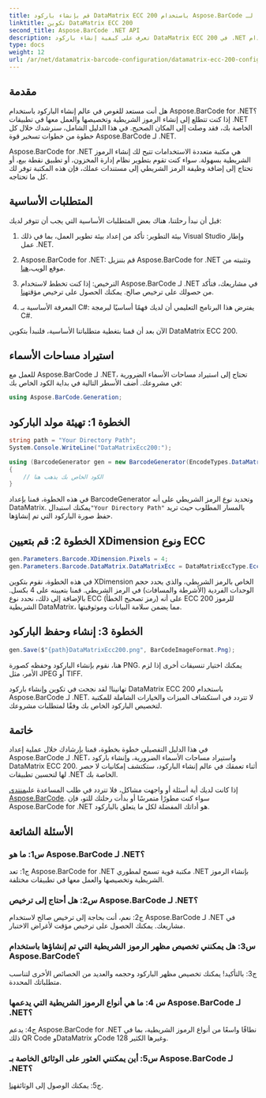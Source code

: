 ```yaml
---
title: قم بإنشاء باركود DataMatrix ECC 200 باستخدام Aspose.BarCode لـ .NET
linktitle: تكوين DataMatrix ECC 200
second_title: Aspose.BarCode .NET API
description: تعرف على كيفية إنشاء باركود DataMatrix ECC 200 في .NET باستخدام Aspose.BarCode. تبسيط العمليات من خلال إنشاء الباركود بكفاءة.
type: docs
weight: 12
url: /ar/net/datamatrix-barcode-configuration/datamatrix-ecc-200-configuration/
---
```

## مقدمة

هل أنت مستعد للغوص في عالم إنشاء الباركود باستخدام Aspose.BarCode for .NET؟ إذا كنت تتطلع إلى إنشاء الرموز الشريطية وتخصيصها والعمل معها في تطبيقات .NET الخاصة بك، فقد وصلت إلى المكان الصحيح. في هذا الدليل الشامل، سنرشدك خلال كل خطوة من خطوات تسخير قوة Aspose.BarCode لـ .NET.

Aspose.BarCode for .NET هي مكتبة متعددة الاستخدامات تتيح لك إنشاء الرموز الشريطية بسهولة. سواء كنت تقوم بتطوير نظام إدارة المخزون، أو تطبيق نقطة بيع، أو تحتاج إلى إضافة وظيفة الرمز الشريطي إلى مستندات عملك، فإن هذه المكتبة توفر لك كل ما تحتاجه.

## المتطلبات الأساسية

قبل أن نبدأ رحلتنا، هناك بعض المتطلبات الأساسية التي يجب أن تتوفر لديك:

1. بيئة التطوير: تأكد من إعداد بيئة تطوير العمل، بما في ذلك Visual Studio وإطار عمل .NET.

2.  Aspose.BarCode for .NET: قم بتنزيل Aspose.BarCode for .NET وتثبيته من موقع الويب،[هنا](https://releases.aspose.com/barcode/net/).

3.  الترخيص: إذا كنت تخطط لاستخدام Aspose.BarCode لـ .NET في مشاريعك، فتأكد من حصولك على ترخيص صالح. يمكنك الحصول على ترخيص مؤقت[هنا](https://purchase.aspose.com/temporary-license/).

4. المعرفة الأساسية بـ C#: يفترض هذا البرنامج التعليمي أن لديك فهمًا أساسيًا لبرمجة C#.

الآن بعد أن قمنا بتغطية متطلباتنا الأساسية، فلنبدأ بتكوين DataMatrix ECC 200.

## استيراد مساحات الأسماء

للعمل مع Aspose.BarCode لـ .NET، تحتاج إلى استيراد مساحات الأسماء الضرورية في مشروعك. أضف الأسطر التالية في بداية الكود الخاص بك:

```csharp
using Aspose.BarCode.Generation;
```

## الخطوة 1: تهيئة مولد الباركود

```csharp
string path = "Your Directory Path";
System.Console.WriteLine("DataMatrixEcc200:");

using (BarcodeGenerator gen = new BarcodeGenerator(EncodeTypes.DataMatrix, "Åspóse.Barcóde©"))
{
    // الكود الخاص بك يذهب هنا
}
```

 في هذه الخطوة، قمنا بإعداد BarcodeGenerator وتحديد نوع الرمز الشريطي على أنه DataMatrix. يمكنك استبدال`"Your Directory Path"` بالمسار المطلوب حيث تريد حفظ صورة الباركود التي تم إنشاؤها.

## الخطوة 2: قم بتعيين XDimension ونوع ECC

```csharp
gen.Parameters.Barcode.XDimension.Pixels = 4;
gen.Parameters.Barcode.DataMatrix.DataMatrixEcc = DataMatrixEccType.Ecc200;
```

في هذه الخطوة، نقوم بتكوين XDimension الخاص بالرمز الشريطي، والذي يحدد حجم الوحدات الفردية (الأشرطة والمسافات) في الرمز الشريطي. قمنا بتعيينه على 4 بكسل. بالإضافة إلى ذلك، نحدد نوع ECC (رمز تصحيح الخطأ) على أنه ECC 200 للرموز الشريطية DataMatrix، مما يضمن سلامة البيانات وموثوقيتها.

## الخطوة 3: إنشاء وحفظ الباركود

```csharp
gen.Save($"{path}DataMatrixEcc200.png", BarCodeImageFormat.Png);
```

هنا، نقوم بإنشاء الباركود وحفظه كصورة PNG. يمكنك اختيار تنسيقات أخرى إذا لزم الأمر، مثل JPEG أو TIFF.

تهانينا! لقد نجحت في تكوين وإنشاء باركود DataMatrix ECC 200 باستخدام Aspose.BarCode لـ .NET. لا تتردد في استكشاف الميزات والخيارات الشاملة للمكتبة لتخصيص الباركود الخاص بك وفقًا لمتطلبات مشروعك.

## خاتمة

في هذا الدليل التفصيلي خطوة بخطوة، قمنا بإرشادك خلال عملية إعداد Aspose.BarCode لـ .NET، واستيراد مساحات الأسماء الضرورية، وإنشاء باركود DataMatrix ECC 200. أثناء تعمقك في عالم إنشاء الباركود، ستكتشف إمكانيات لا حصر لها لتحسين تطبيقات .NET الخاصة بك.

 إذا كانت لديك أية أسئلة أو واجهت مشاكل، فلا تتردد في طلب المساعدة على[منتدى Aspose.BarCode](https://forum.aspose.com/c/barcode/13). سواء كنت مطورًا متمرسًا أو بدأت رحلتك للتو، فإن Aspose.BarCode for .NET هو أداتك المفضلة لكل ما يتعلق بالباركود.

## الأسئلة الشائعة

### س1: ما هو Aspose.BarCode لـ .NET؟

ج1: تعد Aspose.BarCode for .NET مكتبة قوية تسمح لمطوري .NET بإنشاء الرموز الشريطية وتخصيصها والعمل معها في تطبيقات مختلفة.

### س2: هل أحتاج إلى ترخيص Aspose.BarCode لـ .NET؟

ج2: نعم، أنت بحاجة إلى ترخيص صالح لاستخدام Aspose.BarCode لـ .NET في مشاريعك. يمكنك الحصول على ترخيص مؤقت لأغراض الاختبار.

### س3: هل يمكنني تخصيص مظهر الرموز الشريطية التي تم إنشاؤها باستخدام Aspose.BarCode؟

ج3: بالتأكيد! يمكنك تخصيص مظهر الباركود وحجمه والعديد من الخصائص الأخرى لتناسب متطلباتك المحددة.

### س 4: ما هي أنواع الرموز الشريطية التي يدعمها Aspose.BarCode لـ .NET؟

ج4: يدعم Aspose.BarCode for .NET نطاقًا واسعًا من أنواع الرموز الشريطية، بما في ذلك QR Code وDataMatrix وCode 128 وغيرها الكثير.

### س5: أين يمكنني العثور على الوثائق الخاصة بـ Aspose.BarCode لـ .NET؟

 ج5: يمكنك الوصول إلى الوثائق[هنا](https://reference.aspose.com/barcode/net/).